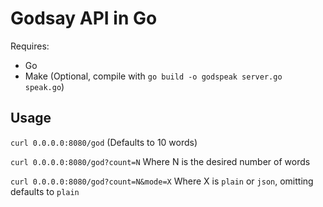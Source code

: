 # Godsay API in Go

Requires: 
- Go
- Make (Optional, compile with `go build -o godspeak server.go speak.go`)


## Usage 

`curl 0.0.0.0:8080/god` (Defaults to 10 words)

`curl 0.0.0.0:8080/god?count=N` Where N is the desired number of words

`curl 0.0.0.0:8080/god?count=N&mode=X` Where X is `plain` or `json`, omitting defaults to `plain`